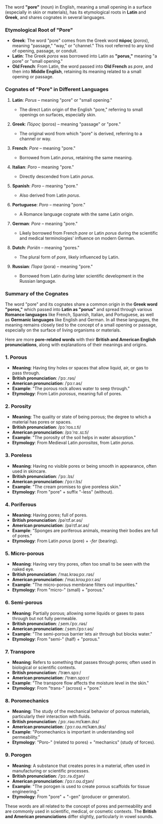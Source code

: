 The word **"pore"** (noun) in English, meaning a small opening in a surface (especially in skin or materials), has its etymological roots in **Latin** and **Greek**, and shares cognates in several languages.

### **Etymological Root of "Pore"**
- **Greek**: The word "pore" comes from the Greek word **πόρος** (*poros*), meaning "passage," "way," or "channel." This root referred to any kind of opening, passage, or conduit.
- **Latin**: The Greek *poros* was borrowed into Latin as **"porus,"** meaning "a pore" or "small opening."
- **Old French**: From Latin, the word passed into **Old French** as *pore*, and then into **Middle English**, retaining its meaning related to a small opening or passage.

### **Cognates of "Pore" in Different Languages**

1. **Latin**: *Porus* – meaning "pore" or "small opening."
   - The direct Latin origin of the English "pore," referring to small openings on surfaces, especially skin.

2. **Greek**: *Πόρος* (poros) – meaning "passage" or "pore."
   - The original word from which "pore" is derived, referring to a channel or way.

3. **French**: *Pore* – meaning "pore."
   - Borrowed from Latin *porus*, retaining the same meaning.

4. **Italian**: *Poro* – meaning "pore."
   - Directly descended from Latin *porus*.

5. **Spanish**: *Poro* – meaning "pore."
   - Also derived from Latin *porus*.

6. **Portuguese**: *Poro* – meaning "pore."
   - A Romance language cognate with the same Latin origin.

7. **German**: *Pore* – meaning "pore."
   - Likely borrowed from French *pore* or Latin *porus* during the scientific and medical terminologies' influence on modern German.

8. **Dutch**: *Poriën* – meaning "pores."
   - The plural form of *pore*, likely influenced by Latin.

9. **Russian**: *Пора* (pora) – meaning "pore."
   - Borrowed from Latin during later scientific development in the Russian language.

### **Summary of the Cognates**
The word "pore" and its cognates share a common origin in the **Greek word "poros,"** which passed into **Latin as "porus"** and spread through various **Romance languages** like French, Spanish, Italian, and Portuguese, as well as **Germanic languages** like English and German. In all these languages, the meaning remains closely tied to the concept of a small opening or passage, especially on the surface of living organisms or materials.

Here are more **pore-related words** with their **British and American English pronunciations**, along with explanations of their meanings and origins.

### 1. **Porous**  
   - **Meaning**: Having tiny holes or spaces that allow liquid, air, or gas to pass through.
   - **British pronunciation**: /ˈpɔː.rəs/
   - **American pronunciation**: /ˈpɔːr.əs/
   - **Example**: "The porous rock allows water to seep through."
   - **Etymology**: From Latin *porosus*, meaning full of pores.

### 2. **Porosity**  
   - **Meaning**: The quality or state of being porous; the degree to which a material has pores or spaces.
   - **British pronunciation**: /pɔːˈrɒs.ɪ.ti/
   - **American pronunciation**: /pɔːˈrɑː.sɪ.ti/
   - **Example**: "The porosity of the soil helps in water absorption."
   - **Etymology**: From Medieval Latin *porositas*, from Latin *porus*.

### 3. **Poreless**  
   - **Meaning**: Having no visible pores or being smooth in appearance, often used in skincare.
   - **British pronunciation**: /ˈpɔː.lɪs/
   - **American pronunciation**: /ˈpɔːr.lɪs/
   - **Example**: "The cream promises to give poreless skin."
   - **Etymology**: From "pore" + suffix "-less" (without).

### 4. **Poriferous**  
   - **Meaning**: Having pores; full of pores.
   - **British pronunciation**: /pəˈrɪf.ər.əs/
   - **American pronunciation**: /pəˈrɪf.ər.əs/
   - **Example**: "Sponges are poriferous animals, meaning their bodies are full of pores."
   - **Etymology**: From Latin *porus* (pore) + *-fer* (bearing).

### 5. **Micro-porous**  
   - **Meaning**: Having very tiny pores, often too small to be seen with the naked eye.
   - **British pronunciation**: /ˈmaɪ.krəʊˌpɔː.rəs/
   - **American pronunciation**: /ˈmaɪ.kroʊˌpɔːr.əs/
   - **Example**: "The micro-porous membrane filters out impurities."
   - **Etymology**: From "micro-" (small) + "porous."

### 6. **Semi-porous**  
   - **Meaning**: Partially porous; allowing some liquids or gases to pass through but not fully permeable.
   - **British pronunciation**: /ˌsem.iˈpɔː.rəs/
   - **American pronunciation**: /ˌsem.iˈpɔːr.əs/
   - **Example**: "The semi-porous barrier lets air through but blocks water."
   - **Etymology**: From "semi-" (half) + "porous."

### 7. **Transpore**  
   - **Meaning**: Refers to something that passes through pores; often used in biological or scientific contexts.
   - **British pronunciation**: /ˈtræn.spɔː/
   - **American pronunciation**: /ˈtræn.spɔːr/
   - **Example**: "The transpore flow affects the moisture level in the skin."
   - **Etymology**: From "trans-" (across) + "pore."

### 8. **Poromechanics**  
   - **Meaning**: The study of the mechanical behavior of porous materials, particularly their interaction with fluids.
   - **British pronunciation**: /ˌpɔː.rəʊ.mɪˈkæn.ɪks/
   - **American pronunciation**: /ˌpɔːr.oʊ.mɪˈkæn.ɪks/
   - **Example**: "Poromechanics is important in understanding soil permeability."
   - **Etymology**: "Poro-" (related to pores) + "mechanics" (study of forces).

### 9. **Porogen**  
   - **Meaning**: A substance that creates pores in a material, often used in manufacturing or scientific processes.
   - **British pronunciation**: /ˈpɔː.rə.dʒən/
   - **American pronunciation**: /ˈpɔːr.oʊ.dʒən/
   - **Example**: "The porogen is used to create porous scaffolds for tissue engineering."
   - **Etymology**: From "pore" + "-gen" (producer or generator).

These words are all related to the concept of pores and permeability and are commonly used in scientific, medical, or cosmetic contexts. The **British and American pronunciations** differ slightly, particularly in vowel sounds.